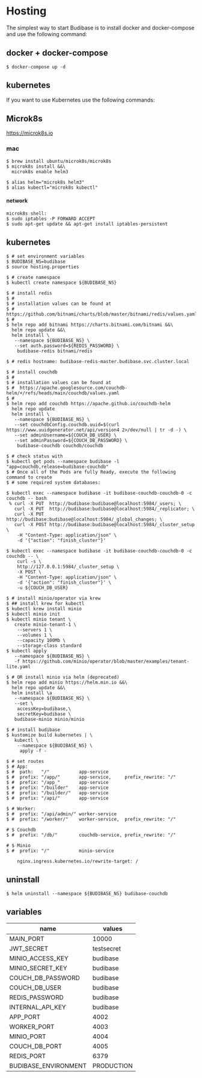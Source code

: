 # Hosting
The simplest way to start Budibase is to install docker and docker-compose and use the following command:

## docker + docker-compose
```
$ docker-compose up -d
```

## kubernetes
If you want to use Kubernetes use the following commands:

## Microk8s
https://microk8s.io

### mac
```
$ brew install ubuntu/microk8s/microk8s
$ microk8s install &&\
  microk8s enable helm3 
 
$ alias helm="microk8s helm3"
$ alias kubectl="microk8s kubectl"
```

#### network
```
microk8s shell:
$ sudo iptables -P FORWARD ACCEPT
$ sudo apt-get update && apt-get install iptables-persistent
```

## kubernetes

```
$ # set environment variables
$ BUDIBASE_NS=budibase
$ source hosting.properties

$ # create namespace
$ kubectl create namespace ${BUDIBASE_NS}

$ # install redis
$ # 
$ # installation values can be found at
$ #  https://github.com/bitnami/charts/blob/master/bitnami/redis/values.yaml
$ # 
$ helm repo add bitnami https://charts.bitnami.com/bitnami &&\
  helm repo update &&\
  helm install \
   --namespace ${BUDIBASE_NS} \
   --set auth.password=${REDIS_PASSWORD} \
    budibase-redis bitnami/redis

$ # redis hostname: budibase-redis-master.budibase.svc.cluster.local

$ # install couchdb
$ # 
$ # installation values can be found at
$ #  https://apache.googlesource.com/couchdb-helm/+/refs/heads/main/couchdb/values.yaml
$ #
$ helm repo add couchdb https://apache.github.io/couchdb-helm
  helm repo update
  helm install \
   --namespace ${BUDIBASE_NS} \
   --set couchdbConfig.couchdb.uuid=$(curl https://www.uuidgenerator.net/api/version4 2>/dev/null | tr -d -) \
   --set adminUsername=${COUCH_DB_USER} \
   --set adminPassword=${COUCH_DB_PASSWORD} \
    budibase-couchdb couchdb/couchdb

$ # check status with
$ kubectl get pods --namespace budibase -l "app=couchdb,release=budibase-couchdb"
$ # Once all of the Pods are fully Ready, execute the following command to create
$ # some required system databases:

$ kubectl exec --namespace budibase -it budibase-couchdb-couchdb-0 -c couchdb -- bash
 % curl -X PUT  http://budibase:budibase@localhost:5984/_users; \
   curl -X PUT  http://budibase:budibase@localhost:5984/_replicator; \
   curl -X PUT  http://budibase:budibase@localhost:5984/_global_changes; \
   curl -X POST http://budibase:budibase@localhost:5984/_cluster_setup \
    -H "Content-Type: application/json" \
    -d '{"action": "finish_cluster"}'

$ kubectl exec --namespace budibase -it budibase-couchdb-couchdb-0 -c couchdb -- \
    curl -s \
    http://127.0.0.1:5984/_cluster_setup \
    -X POST \
    -H "Content-Type: application/json" \
    -d '{"action": "finish_cluster"}' \
    -u ${COUCH_DB_USER}

$ # install minio/operator via krew
$ ## install krew for kubectl
$ kubectl krew install minio
$ kubectl minio init
$ kubectl minio tenant \
   create minio-tenant-1 \
    --servers 1 \
    --volumes 1 \
    --capacity 100Mb \
    --storage-class standard 
$ kubectl apply 
   --namespace ${BUDIBASE_NS} \
   -f https://github.com/minio/operator/blob/master/examples/tenant-lite.yaml

$ # OR install minio via helm (deprecated)
$ helm repo add minio https://helm.min.io &&\
  helm repo update &&\
  helm install \a
   --namespace ${BUDIBASE_NS} \
   --set \
    accessKey=budibase,\
    secretKey=budibase \
   budibase-minio minio/minio

$ # install budibase  
$ kustomize build kubernetes | \
   kubectl \
    --namespace ${BUDIBASE_NS} \
     apply -f -

$ # set routes 
$ # App:
$ #  path:   "/"           app-service
$ #  prefix: "/app/"       app-service,     prefix_rewrite: "/"
$ #  prefix: "/app_"       app-service
$ #  prefix: "/builder"    app-service
$ #  prefix: "/builder/"   app-service
$ #  prefix: "/api/"       app-service

$ # Worker:
$ #  prefix: "/api/admin/" worker-service
$ #  prefix: "/worker/"    worker-service,  prefix_rewrite: "/"

# $ Couchdb
$ #  prefix: "/db/"        couchdb-service, prefix_rewrite: "/"

# $ Minio
$ #  prefix: "/"           minio-service

    nginx.ingress.kubernetes.io/rewrite-target: /
```

## uninstall
```
$ helm uninstall --namespace ${BUDIBASE_NS} budibase-couchdb 
```

## variables

| name                 | values     |
| -------------------- | ---------- |
| MAIN_PORT            | 10000      |
| JWT_SECRET           | testsecret |
| MINIO_ACCESS_KEY     | budibase   |
| MINIO_SECRET_KEY     | budibase   |
| COUCH_DB_PASSWORD    | budibase   |
| COUCH_DB_USER        | budibase   |
| REDIS_PASSWORD       | budibase   |
| INTERNAL_API_KEY     | budibase   |
| APP_PORT             | 4002       |
| WORKER_PORT          | 4003       |
| MINIO_PORT           | 4004       |
| COUCH_DB_PORT        | 4005       |
| REDIS_PORT           | 6379       |
| BUDIBASE_ENVIRONMENT | PRODUCTION |


